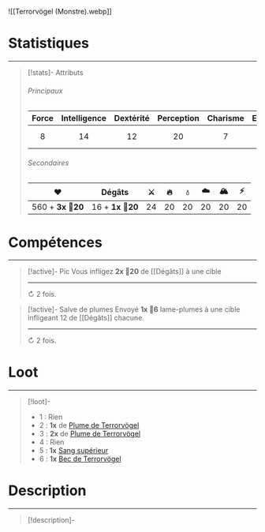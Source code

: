 ![[Terrorvögel (Monstre).webp]]
# Statistiques
---
>[!stats]- Attributs
>
>###### Principaux
>
>| Force | Intelligence | Dextérité | Perception | Charisme | Endurance | Initiative |
>| :-----: | :-----------: | :---------: | :-----------: | :---------: | :----------: | :---------: |
>|     8    |        14       |        12     |         20         |      7         |        14        |       73, 12, 8      |
>
>###### Secondaires
>
>|          ❤️         |      Dégâts      | ⚔️ | 🔥  | 💧  | ☁️  | 🏔️ |  ⚡  |
>| :-------------: | :-------------: | :-: | :-: | :-: | :-: | :-: | :-: |
>| 560 + **3x 🎲20** | 16 + **1x 🎲20** | 24  |  20  | 20  | 20  | 20  | 20  |

# Compétences
---
>[!active]- Pic
>Vous infligez **2x 🎲20** de [[Dégâts]] à une cible
>
>---
>↻ 2 fois.

>[!active]- Salve de plumes
>Envoyé **1x 🎲6** lame-plumes à une cible infligeant 12 de [[Dégâts]] chacune.
>
>---
>↻ 2 fois.

# Loot
---
>[!loot]-
>- 1 : Rien
>- 2 : **1x** de [Plume de Terrorvögel]()
>- 3 : **2x** de [Plume de Terrorvögel]()
>- 4 : Rien 
>- 5 : **1x** [Sang supérieur]()
>- 6 : **1x** [Bec de Terrorvögel]()

# Description
---
>[!description]-
